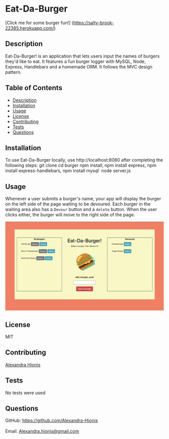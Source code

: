 # Eat-Da-Burger

[Click me for some burger fun!] (https://salty-brook-22385.herokuapp.com/)

## Description
Eat-Da-Burger! is an application that lets users input the names of burgers they'd like to eat. It features a fun burger logger with MySQL, Node, Express, Handlebars and a homemade ORM. It follows the MVC design pattern.

## Table of Contents
- [Description](#description)
- [Installation](#installation)
- [Usage](#usage)
- [License](#license)
- [Contributing](#contributing)
- [Tests](#tests)
- [Questions](#questions)

## Installation
To use Eat-Da-Burger locally, use http://localhost:8080 after completing the following steps:
git clone 
cd burger
npm install, npm install express, npm install express-handlebars, npm install mysql`
node server.js

## Usage
Whenever a user submits a burger's name, your app will display the burger on the left side of the page waiting to be devoured. Each burger in the waiting area also has a `Devour` button and a `delete` button. When the user clicks either, the burger will move to the right side of the page.

![image 1](public/assets/images/screenshot.png)
 
## License
MIT

## Contributing
[Alexandra Hionis](https://github.com/Alexandra-Hionis/Eat-Da-Burger)

## Tests
No tests were used

## Questions
GitHub: https://github.com/Alexandra-Hionis<br /><br />
Email: Alexandra.hionis@gmail.com<br /><br />
